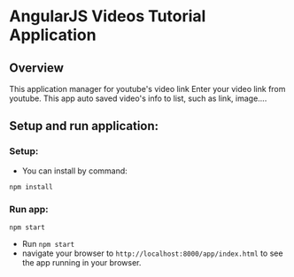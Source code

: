 # AngularJS Videos Tutorial Application

## Overview

This application manager for youtube's video link
Enter your video link from youtube. This app auto saved video's info to list, such as link, image....

## Setup and run application:

### Setup:
- You can install by command:
```
npm install
```

### Run app:
```
npm start
```
- Run `npm start`
- navigate your browser to `http://localhost:8000/app/index.html` to see the app running in your browser.
